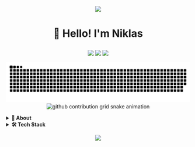 <div id="header" align="center">
  <img src="https://media.giphy.com/media/M9gbBd9nbDrOTu1Mqx/giphy.gif" width="100"/><br/ >
  <h1>👋 Hello! I'm Niklas</p>
</div>

<p align="center">
  <a href="https://github.com/Snickers03"><img src="https://img.shields.io/badge/-Snickers03-3a3a3a?style=flat&logo=GitHub&logoColor=white" /></a>
  <a href="https://niklasbialk.dev"><img src="https://img.shields.io/badge/-niklasbialk.dev-FDA700?style=flat&logo=Acclaim&logoColor=white" /></a>
  <a href="https://www.linkedin.com/in/niklas-bialk"><img src="https://img.shields.io/badge/-Niklas_Bialk-0072b1?style=flat&logo=Linkedin&logoColor=white" /></a>
</p>
<div align="center">
  
![github contribution grid snake animation](https://raw.githubusercontent.com/platane/platane/output/github-contribution-grid-snake-dark.svg#gh-dark-mode-only)
![github contribution grid snake animation](https://raw.githubusercontent.com/snickers03/snickers03/output/github-contribution-grid-snake.svg#gh-light-mode-only)

</div>
<!-- old me and contributions -->
<!-- <div align="center">
    <img align=top src="https://i.ibb.co/ZNYFVTS/Unbenannt.png" alt="Me" width="400" height="170"/>
    <img align=top src="https://github-readme-streak-stats.herokuapp.com/?user=Snickers03" alt="Statistics" width="400" height="170" />
<div> -->

  
<div align="left">

<!-- About Section Start -->
<!-- About Section Start -->
<!-- About Section Start -->
<details>
  <summary><b>👤 About</b></summary>
<blockquote>
    
I am a frontend software engineer and CTO at AM & NB Services UG near Lake of Constance, Germany.
    
At AMNB I lead the development team and take care of organization, task management and product development. Besides that I study business informatics at the      DHBW Ravensburg.
    
Furthermore, I am also a developer myself and work in the frontend team with next.js, typescript and tailwindcss.
    
When I'm not at the keyboard, I like to do sports, read or do something with friends.

</blockquote> 
    
----

</details>
<!-- About Section End -->
<!-- About Section End -->
<!-- About Section End -->

<!-- Tech Stack Start -->  
<!-- Tech Stack Start -->  
<!-- Tech Stack Start -->  
<details>
  <summary><b>🛠️ Tech Stack</b></summary>
    <p>
      
| **Category** | **Technologies** |
| - | - |
**Core** | [![TypeScript](https://img.shields.io/static/v1?label=&message=TypeScript&color=3178C6&logo=typescript&logoColor=FFFFFF)](https://www.typescriptlang.org/) [![JavaScript](https://img.shields.io/static/v1?label=&message=JavaScript&color=F7DF1E&logo=javascript&logoColor=FFFFFF)](https://www.javascript.com/) [![Python](https://img.shields.io/static/v1?label=&message=Python&color=3C78A9&logo=python&logoColor=FFFFFF)](https://www.python.org/) [![Java](https://img.shields.io/static/v1?label=&message=Java&color=007396&logo=java&logoColor=FFFFFF)](https://www.java.com/) [![Node.js](https://img.shields.io/static/v1?label=&message=Node.js&color=339933&logo=nodedotjs&logoColor=FFFFFF)](https://nodejs.org/)
**Frontend** | [![React](https://img.shields.io/static/v1?label=&message=React&color=blue&logo=react&logoColor=FFFFFF)](https://reactjs.org/) [![Next.js](https://img.shields.io/static/v1?label=&message=Next.js&color=black&logo=Next.js&logoColor=white)](https://nextjs.org/) [![Tailwind CSS](https://img.shields.io/static/v1?label=&message=Tailwind%20CSS&color=0EA5E9&logo=tailwindcss&logoColor=white)](https://tailwindcss.com/)
**Backend** | [![Express.js](https://img.shields.io/static/v1?label=&message=Express.js&color=black&logo=express&logoColor=white)](https://expressjs.com/)
**Database** | [![MongoDB](https://img.shields.io/static/v1?label=&message=MongoDB&color=47A248&logo=mongodb&logoColor=white)](https://www.mongodb.com/) [![Firebase](https://img.shields.io/static/v1?label=&message=Firebase&color=FFCA28&logo=firebase&logoColor=FFFFFF)](https://firebase.google.com/)
**Hosting** | [![Netlify](https://img.shields.io/static/v1?label=&message=Netlify&color=00C7B7&logo=netlify&logoColor=FFFFFF)](https://netlify.com/) [![Heroku](https://img.shields.io/static/v1?label=&message=Heroku&color=430098&logo=heroku&logoColor=white)](https://heroku.com/)
**Code Editors** | [![VS Code](https://img.shields.io/static/v1?label=&message=VS%20Code&color=007ACC&logo=visualstudiocode&logoColor=white)](https://code.visualstudio.com/) [![IntelliJ IDEA](https://img.shields.io/static/v1?label=&message=IntelliJ%20IDEA&color=black&logo=IntelliJIDEA&logoColor=white)](https://code.visualstudio.com/)

----      

  </p>
</details>
<!-- Tech Stack End -->  
<!-- Tech Stack End -->  
<!-- Tech Stack End -->

  
<!-- ## 👨‍💻 Tech Stack
### ⚡ Programming Languages (& other script languages)
![image](https://img.shields.io/badge/JavaScript-323330?style=for-the-badge&logo=javascript&logoColor=F7DF1E) 
![image](https://img.shields.io/badge/TypeScript-007ACC?style=for-the-badge&logo=typescript&logoColor=white) 
<br />
![image](https://img.shields.io/badge/Python-FFD43B?style=for-the-badge&logo=python&logoColor=blue)
![Java](https://img.shields.io/badge/java-%23ED8B00.svg?style=for-the-badge&logo=java&logoColor=white)
<br />
![image](https://img.shields.io/badge/HTML5-E34F26?style=for-the-badge&logo=html5&logoColor=white) 
![image](https://img.shields.io/badge/CSS3-1572B6?style=for-the-badge&logo=css3&logoColor=white)
![Markdown](https://img.shields.io/badge/markdown-%23000000.svg?style=for-the-badge&logo=markdown&logoColor=white)
![LaTeX](https://img.shields.io/badge/latex-%23008080.svg?style=for-the-badge&logo=latex&logoColor=white)

### 🧰 Frameworks & Libraries
![image](https://img.shields.io/badge/React-20232A?style=for-the-badge&logo=react&logoColor=61DAFB) 
![image](https://img.shields.io/badge/next.js-000000?style=for-the-badge&logo=nextdotjs&logoColor=white)
<br />
![image](https://img.shields.io/badge/Tailwind_CSS-38B2AC?style=for-the-badge&logo=tailwind-css&logoColor=white)
![Strapi](https://img.shields.io/badge/strapi-%232E7EEA.svg?style=for-the-badge&logo=strapi&logoColor=white)
<br />
![image](https://img.shields.io/badge/Node.js-339933?style=for-the-badge&logo=nodedotjs&logoColor=white) 
![image](https://img.shields.io/badge/Express.js-000000?style=for-the-badge&logo=express&logoColor=white)

### 🗄️ Database & Hosting
![image](https://img.shields.io/badge/MongoDB-4EA94B?style=for-the-badge&logo=mongodb&logoColor=white) 
![image](https://img.shields.io/badge/firebase-ffca28?style=for-the-badge&logo=firebase&logoColor=black) 
<br />
![image](https://img.shields.io/badge/Netlify-00C7B7?style=for-the-badge&logo=netlify&logoColor=white)
![Heroku](https://img.shields.io/badge/heroku-%23430098.svg?style=for-the-badge&logo=heroku&logoColor=white)

### 💻 Tools & Websites
![image](	https://img.shields.io/badge/Visual_Studio_Code-0078D4?style=for-the-badge&logo=visual%20studio%20code&logoColor=white) 
![image](https://img.shields.io/badge/Discord-5865F2?style=for-the-badge&logo=discord&logoColor=white) 
![Google Chrome](https://img.shields.io/badge/Google%20Chrome-4285F4?style=for-the-badge&logo=GoogleChrome&logoColor=white)
![image](https://img.shields.io/badge/Postman-FF6C37?style=for-the-badge&logo=Postman&logoColor=white) 
<br />
![image](https://img.shields.io/badge/Notion-000000?style=for-the-badge&logo=notion&logoColor=white)
![Framer](https://img.shields.io/badge/Framer-black?style=for-the-badge&logo=framer&logoColor=blue)
![ESLint](https://img.shields.io/badge/ESLint-4B3263?style=for-the-badge&logo=eslint&logoColor=white)
![image](https://img.shields.io/badge/Figma-F24E1E?style=for-the-badge&logo=figma&logoColor=white) 
![Dribbble](https://img.shields.io/badge/Dribbble-EA4C89?style=for-the-badge&logo=dribbble&logoColor=white) 
<br />
![Jira](https://img.shields.io/badge/jira-%230A0FFF.svg?style=for-the-badge&logo=jira&logoColor=white)
![image](https://img.shields.io/badge/Trello-0052CC?style=for-the-badge&logo=trello&logoColor=white)
![Stack Overflow](https://img.shields.io/badge/-Stackoverflow-FE7A16?style=for-the-badge&logo=stack-overflow&logoColor=white)
<br /> -->

<!--
## ✨ Statistics */
![image](https://github-readme-streak-stats.herokuapp.com/?user=Snickers03) */
<br />
-->
<div/>
<div align="center">
  
![](https://komarev.com/ghpvc/?username=Snickers03&color=orange)
  
</div>
